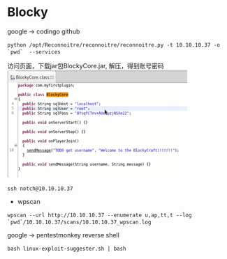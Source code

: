 
# Blocky

google -> codingo github
``` 
python /opt/Reconnoitre/reconnoitre/reconnoitre.py -t 10.10.10.37 -o `pwd`  --services 
```
访问页面，下载jar包BlockyCore.jar, 解压，得到账号密码
![](img/Blocky-img1.png)
``` 
ssh notch@10.10.10.37

```
* wpscan
``` 
wpscan --url http://10.10.10.37 --enumerate u,ap,tt,t --log `pwd`/10.10.10.37/scans/10.10.10.37_wpscan.log 

```
google -> pentestmonkey reverse shell
``` 
bash linux-exploit-suggester.sh | bash 
```




